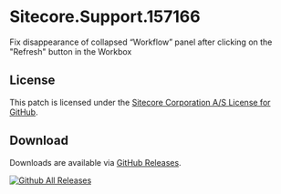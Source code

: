 # Sitecore.Support.157166
Fix disappearance of collapsed &#8220;Workflow&#8221; panel after clicking on the &quot;Refresh&quot; button in the Workbox

## License  
This patch is licensed under the [Sitecore Corporation A/S License for GitHub](https://github.com/sitecoresupport/Sitecore.Support.157166/blob/master/LICENSE).  

## Download  
Downloads are available via [GitHub Releases](https://github.com/sitecoresupport/Sitecore.Support.157166/releases).  

[![Github All Releases](https://img.shields.io/github/downloads/SitecoreSupport/Sitecore.Support.157166/total.svg)](https://github.com/SitecoreSupport/Sitecore.Support.157166/releases)
